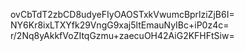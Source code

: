 ovCbTdT2zbCD8udyeFIyOAOSTxkVwumcBprlziZjB6I=
NY6Kr8ixLTXYfk29VngG9xaj5ltEmauNyIBc+iP0z4c=
r/2Nq8yAkkfVoZItqGzmu+zaecuOH42AiG2KFHFtSiw=
